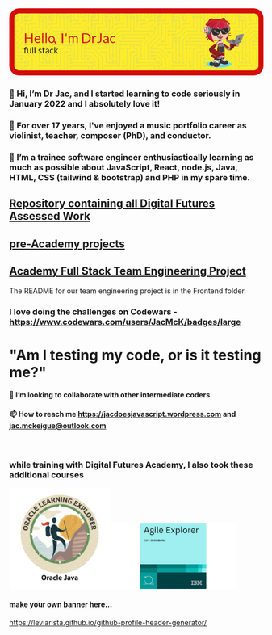 <img src="header-j.png" alt="Alt text" title="Header saying Hi I'm Dr Jac, Software Engineer, with a picture of a cartoon cat holding a laptop">

### 👋 Hi, I’m Dr Jac, and I started learning to code seriously in January 2022 and I absolutely love it!
### 👀 For over 17 years, I've enjoyed a music portfolio career as violinist, teacher, composer (PhD), and conductor.
### 🌱 I’m a trainee software engineer enthusiastically learning as much as possible about JavaScript, React, node.js, Java, HTML, CSS (tailwind & bootstrap) and PHP in my spare time.

## [Repository containing all Digital Futures Assessed Work](https://github.com/JacDoesJS/Digital-Futures)
## [pre-Academy projects](https://github.com/JacDoesJS/pre-Academy-work)
## [Academy Full Stack Team Engineering Project](https://github.com/SE-group-3-group-project)
The README for our team engineering project is in the Frontend folder.
<br>
### I love doing the challenges on Codewars - https://www.codewars.com/users/JacMcK/badges/large

#          "Am I testing my code, or is it testing me?"

#### 💞️ I’m looking to collaborate with other intermediate coders.
#### 📫 How to reach me https://jacdoesjavascript.wordpress.com  and jac.mckeigue@outlook.com
<br>

### while training with Digital Futures Academy, I also took these additional courses
<img src="explorer.png" width=200><img src="Agileexp.jpg" width=250>

#### make your own banner here...
https://leviarista.github.io/github-profile-header-generator/

<!---
JacDoesJS/JacDoesJS is a ✨ special ✨ repository because its `README.md` (this file) appears on your GitHub profile.
You can click the Preview link to take a look at your changes.
--->
